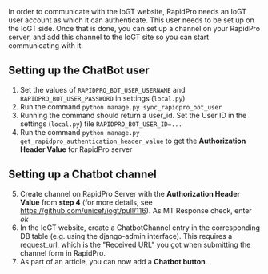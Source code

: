 In order to communicate with the IoGT website, RapidPro needs an IoGT user account as which it can authenticate.
This user needs to be set up on the IoGT side. Once that is done, you can set up a channel on your RapidPro server,
and add this channel to the IoGT site so you can start communicating with it.

## Setting up the ChatBot user
1. Set the values of `RAPIDPRO_BOT_USER_USERNAME` and `RAPIDPRO_BOT_USER_PASSWORD` in settings (`local.py`)
2. Run the command `python manage.py sync_rapidpro_bot_user`
3. Running the command should return a user_id. Set the User ID in the settings (`local.py`) file `RAPIDPRO_BOT_USER_ID=...`
4. Run the command `python manage.py get_rapidpro_authentication_header_value` to get the **Authorization Header Value** for RapidPro server

## Setting up a Chatbot channel
5. Create channel on RapidPro Server with the **Authorization Header Value** from **step 4** (for more details, see https://github.com/unicef/iogt/pull/116). As MT Response check, enter _ok_
6. In the IoGT website, create a ChatbotChannel entry in the corresponding DB table (e.g. using the django-admin interface).
This requires a request_url, which is the "Received URL" you got when submitting the channel form in RapidPro.
7. As part of an article, you can now add a **Chatbot button**.
